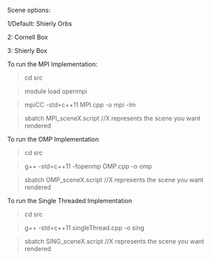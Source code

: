 Scene options:

1/Default: Shierly Orbs

2: Cornell Box

3: Shierly Box


To run the MPI Implementation:
>cd src

>module load openmpi

>mpiCC -std=c++11 MPI.cpp -o mpi -lm

>sbatch MPI_sceneX.script //X represents the scene you want rendered

To run the OMP Implementation

>cd src

>g++ -std=c++11 -fopenmp OMP.cpp -o omp 

>sbatch OMP_sceneX.script //X represents the scene you want rendered

To run the Single Threaded Implementation

>cd src

>g++ -std=c++11 singleThread.cpp -o sing 

>sbatch SING_sceneX.script //X represents the scene you want rendered
